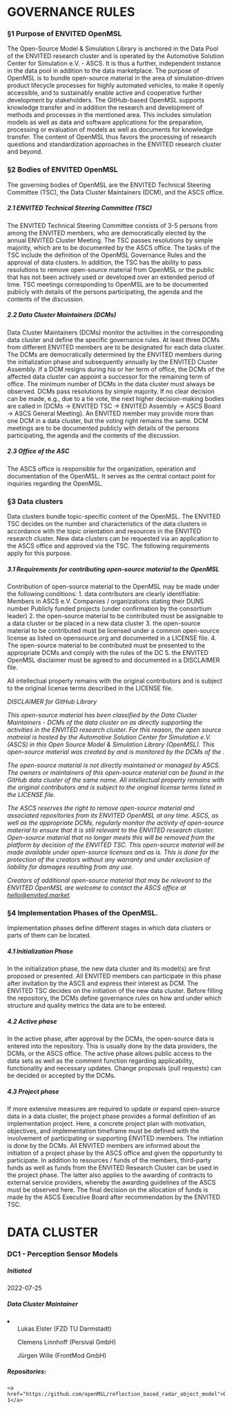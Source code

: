 <h1>GOVERNANCE RULES</h1>

<h3>§1 Purpose of ENVITED OpenMSL</h3>
The Open-Source Model & Simulation Library is anchored in the Data Pool of the ENVITED research cluster and is operated by the Automotive Solution Center for Simulation e.V. - ASCS. It is thus a further, independent instance in the data pool in addition to the data marketplace. The purpose of OpenMSL is to bundle open-source material in the area of simulation-driven product lifecycle processes for highly automated vehicles, to make it openly accessible, and to sustainably enable active and cooperative further development by stakeholders. The GitHub-based OpenMSL supports knowledge transfer and in addition the research and development of methods and processes in the mentioned area. This includes simulation models as well as data and software applications for the preparation, processing or evaluation of models as well as documents for knowledge transfer. The content of OpenMSL thus favors the processing of research questions and standardization approaches in the ENVITED research cluster and beyond. 


<h3>§2 Bodies of ENVITED OpenMSL</h3>

The governing bodies of OpenMSL are the ENVITED Technical Steering Committee (TSC), the Data Cluster Maintainers (DCM), and the ASCS office.

<h5>2.1 ENVITED Technical Steering Committee (TSC)</h5>

The ENVITED Technical Steering Committee consists of 3-5 persons from among the ENVITED members, who are democratically elected by the annual ENVITED Cluster Meeting. The TSC passes resolutions by simple majority, which are to be documented by the ASCS office. The tasks of the TSC include the definition of the OpenMSL Governance Rules and the approval of data clusters. In addition, the TSC has the ability to pass resolutions to remove open-source material from OpenMSL or the public that has not been actively used or developed over an extended period of time. TSC meetings corresponding to OpenMSL are to be documented publicly with details of the persons participating, the agenda and the contents of the discussion.

<h5>2.2 Data Cluster Maintainers (DCMs)</h5>

Data Cluster Maintainers (DCMs) monitor the activities in the corresponding data cluster and define the specific governance rules. At least three DCMs from different ENVITED members are to be designated for each data cluster. The DCMs are democratically determined by the ENVITED members during the initialization phase and subsequently annually by the ENVITED Cluster Assembly. If a DCM resigns during his or her term of office, the DCMs of the affected data cluster can appoint a successor for the remaining term of office. The minimum number of DCMs in the data cluster must always be observed. DCMs pass resolutions by simple majority. If no clear decision can be made, e.g., due to a tie vote, the next higher decision-making bodies are called in (DCMs -> ENVITED TSC -> ENVITED Assembly -> ASCS Board -> ASCS General Meeting). An ENVITED member may provide more than one DCM in a data cluster, but the voting right remains the same. DCM meetings are to be documented publicly with details of the persons participating, the agenda and the contents of the discussion.  

<h5>2.3 Office of the ASC</h5>

The ASCS office is responsible for the organization, operation and documentation of the OpenMSL. It serves as the central contact point for inquiries regarding the OpenMSL. 



<h3>§3 Data clusters</h3>

Data clusters bundle topic-specific content of the OpenMSL. The ENVITED TSC decides on the number and characteristics of the data clusters in accordance with the topic orientation and resources in the ENVITED research cluster. New data clusters can be requested via an application to the ASCS office and approved via the TSC. The following requirements apply for this purpose.

<h5>3.1 Requirements for contributing open-source material to the OpenMSL </h5>
Contribution of open-source material to the OpenMSL may be made under the following conditions: 
1. data contributors are clearly identifiable:   
Members in ASCS e.V.
Companies / organizations stating their DUNS number
Publicly funded projects (under confirmation by the consortium leader)
2. the open-source material to be contributed must be assignable to a data cluster or be placed in a new data cluster
3. the open-source material to be contributed must be licensed under a common open-source license as listed on opensource.org and documented in a LICENSE file. 
4. The open-source material to be contributed must be presented to the appropriate DCMs and comply with the rules of the DC
5. the ENVITED OpenMSL disclaimer must be agreed to and documented in a DISCLAIMER file. 

All intellectual property remains with the original contributors and is subject to the original license terms described in the LICENSE file.



<i>DISCLAIMER for GitHub Library
  
This open-source material has been classified by the Data Cluster Maintainers - DCMs of the data cluster <name of data cluster> on <date> as directly supporting the activities in the ENVITED research cluster. For this reason, the open source matreial is hosted by the Automotive Solution Center for Simulation e.V. (ASCS) in this Open Source Model & Simulation Library (OpenMSL). This open-source material was created by <name of data provider> and is monitored by the DCMs of the <name of data cluster>. 

The open-source material is not directly maintained or managed by ASCS. The owners or maintainers of this open-source material can be found in the GitHub data cluster of the same name. All intellectual property remains with the original contributors and is subject to the original license terms listed in the LICENSE file.

The ASCS reserves the right to remove open-source material and associated repositories from its ENVITED OpenMSL at any time. ASCS, as well as the appropriate DCMs, regularly monitor the activity of open-source material to ensure that it is still relevant to the ENVITED research cluster. Open-source material that no longer meets this will be removed from the platform by decision of the ENVITED TSC.
This open-source material will be made available under open-source licenses and as is. This is done for the protection of the creators without any warranty and under exclusion of liability for damages resulting from any use. 

Creators of additional open-source material that may be relevant to the ENVITED OpenMSL are welcome to contact the ASCS office at hello@envited.market. </i>
  
  
<h3>§4 Implementation Phases of the OpenMSL.</h3>

Implementation phases define different stages in which data clusters or parts of them can be located. 

<h5>4.1 Initialization Phase</h5>
In the initialization phase, the new data cluster and its model(s) are first proposed or presented. All ENVITED members can participate in this phase after invitation by the ASCS and express their interest as DCM. The ENVITED TSC decides on the initiation of the new data cluster. Before filling the repository, the DCMs define governance rules on how and under which structure and quality metrics the data are to be entered. 

<h5>4.2 Active phase </h5>
In the active phase, after approval by the DCMs, the open-source data is entered into the repository. This is usually done by the data providers, the DCMs, or the ASCS office. The active phase allows public access to the data sets as well as the comment function regarding applicability, functionality and necessary updates. Change proposals (pull requests) can be decided or accepted by the DCMs. 
  
  
<h5>4.3 Project phase</h5>
If more extensive measures are required to update or expand open-source data in a data cluster, the project phase provides a formal definition of an implementation project. Here, a concrete project plan with motivation, objectives, and implementation timeframe must be defined with the involvement of participating or supporting ENVITED members. The initiation is done by the DCMs. All ENVITED members are informed about the initiation of a project phase by the ASCS office and given the opportunity to participate. In addition to resources / funds of the members, third-party funds as well as funds from the ENVITED Research Cluster can be used in the project phase. The latter also applies to the awarding of contracts to external service providers, whereby the awarding guidelines of the ASCS must be observed here. The final decision on the allocation of funds is made by the ASCS Executive Board after recommendation by the ENVITED TSC. 




<h1>DATA CLUSTER</h1>
<h3>DC1 - Perception Sensor Models</h3>

<h5>Initiated</h5> 2022-07-25
<h5>Data Cluster Maintainer</h5>
  <li><ul>Lukas Elster (FZD TU Darmstadt)</ul> 
    <ul>Clemens Linnhoff (Persival GmbH)</ul> <ul>Jürgen Wille (FrontMod GmbH)</ul> 
<h5>Repositories: </h5>

    <a href="https://github.com/openMSL/reflection_based_radar_object_model">DC1-1</a>












